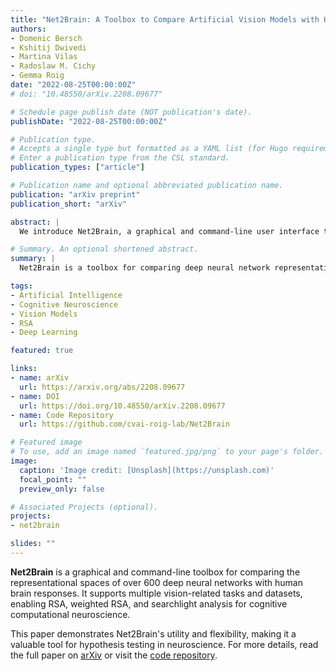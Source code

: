 ```yaml
---
title: "Net2Brain: A Toolbox to Compare Artificial Vision Models with Human Brain Responses"
authors:
- Domenic Bersch
- Kshitij Dwivedi
- Martina Vilas
- Radoslaw M. Cichy
- Gemma Roig
date: "2022-08-25T00:00:00Z"
# doi: "10.48550/arXiv.2208.09677"

# Schedule page publish date (NOT publication's date).
publishDate: "2022-08-25T00:00:00Z"

# Publication type.
# Accepts a single type but formatted as a YAML list (for Hugo requirements).
# Enter a publication type from the CSL standard.
publication_types: ["article"]

# Publication name and optional abbreviated publication name.
publication: "arXiv preprint"
publication_short: "arXiv"

abstract: |
  We introduce Net2Brain, a graphical and command-line user interface toolbox for comparing the representational spaces of artificial deep neural networks (DNNs) and human brain recordings. Net2Brain supports activations from over 600 DNNs trained on diverse vision-related tasks (e.g., semantic segmentation, depth estimation, action recognition), for both image and video datasets. It computes representational dissimilarity matrices (RDMs) from activations and compares them to brain recordings using representational similarity analysis (RSA), weighted RSA, and searchlight search. The toolbox also allows integration of new stimuli and brain recording datasets. An example demonstrates its utility for testing cognitive computational neuroscience hypotheses.

# Summary. An optional shortened abstract.
summary: |
  Net2Brain is a toolbox for comparing deep neural network representations with human brain recordings using RSA, enabling cognitive computational neuroscience studies.

tags:
- Artificial Intelligence
- Cognitive Neuroscience
- Vision Models
- RSA
- Deep Learning

featured: true

links:
- name: arXiv
  url: https://arxiv.org/abs/2208.09677
- name: DOI
  url: https://doi.org/10.48550/arXiv.2208.09677
- name: Code Repository
  url: https://github.com/cvai-roig-lab/Net2Brain

# Featured image
# To use, add an image named `featured.jpg/png` to your page's folder. 
image:
  caption: 'Image credit: [Unsplash](https://unsplash.com)'
  focal_point: ""
  preview_only: false

# Associated Projects (optional).
projects:
- net2brain

slides: ""
---
```


**Net2Brain** is a graphical and command-line toolbox for comparing the representational spaces of over 600 deep neural networks with human brain responses. It supports multiple vision-related tasks and datasets, enabling RSA, weighted RSA, and searchlight analysis for cognitive computational neuroscience.

This paper demonstrates Net2Brain's utility and flexibility, making it a valuable tool for hypothesis testing in neuroscience. For more details, read the full paper on [arXiv](https://arxiv.org/abs/2208.09677) or visit the [code repository](https://github.com).
